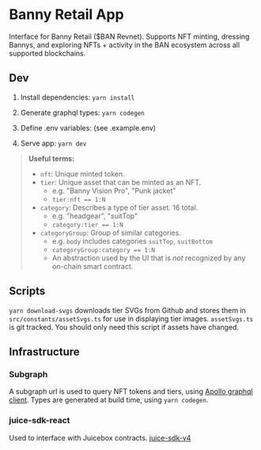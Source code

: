 # Banny Retail App

Interface for Banny Retail ($BAN Revnet). Supports NFT minting, dressing Bannys, and exploring NFTs + activity in the BAN ecosystem across all supported blockchains.

## Dev

1. Install dependencies: `yarn install`

2. Generate graphql types: `yarn codegen`

3. Define .env variables: (see .example.env)

4. Serve app: `yarn dev`

> **Useful terms:**
> * `nft`: Unique minted token.
> * `tier`: Unique asset that can be minted as an NFT.
>   * e.g. "Banny Vision Pro", "Punk jacket"
>   * `tier:nft == 1:N`
> * `category`: Describes a type of tier asset. 16 total.
>   * e.g. "headgear", "suitTop"
>   * `category:tier == 1:N`
> * `categoryGroup`: Group of similar categories.
>   * e.g. `body` includes categories `suitTop`, `suitBottom`
>   * `categoryGroup:category == 1:N`
>   * An abstraction used by the UI that is *not* recognized by any on-chain smart contract.

## Scripts

`yarn download-svgs` downloads tier SVGs from Github and stores them in `src/constants/assetSvgs.ts` for use in displaying tier images. `assetSvgs.ts` is git tracked. You should only need this script if assets have changed.

## Infrastructure

### Subgraph

A subgraph url is used to query NFT tokens and tiers, using [Apollo graphql client](https://www.apollographql.com/). Types are generated at build time, using `yarn codegen`.

### juice-sdk-react

Used to interface with Juicebox contracts. [juice-sdk-v4](https://github.com/Bananapus/juice-sdk-v4)